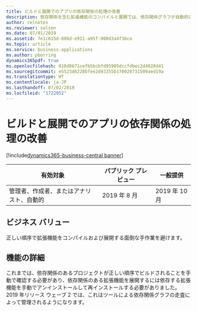 ```yaml
---
title: ビルドと展開でのアプリの依存関係の処理の改善
description: 依存関係を含む拡張機能のコンパイルと展開では、依存関係グラフが自動的に走査されて、これらが正しい順序で行われることが確認されるので、手動で処理する必要はありません。
author: relnotes
ms.reviewer: solsen
ms.date: 07/01/2019
ms.assetid: 7e1c615d-886d-e911-a95f-000d3a4f36ce
ms.topic: article
ms.service: business-applications
ms.author: pborring
dynamics365pdf: true
ms.openlocfilehash: 018d8671cefb5bcbfd95905dccfdbec2d4028d41
ms.sourcegitcommit: e5523d6228bfee2d93355b170028731509aed19a
ms.translationtype: HT
ms.contentlocale: ja-JP
ms.lasthandoff: 07/02/2019
ms.locfileid: "1722952"
---
```

# <a name="improved-app-dependency-handling-on-build-and-deploy"></a>ビルドと展開でのアプリの依存関係の処理の改善
[!include[dynamics365-business-central banner](../includes/dynamics365-business-central.md)]

| 有効対象    |  パブリック プレビュー | 一般提供 | 
| ---------- | ---------- |---------- |
|管理者、作成者、またはアナリスト、自動的|2019 年 8 月| 2019 年 10 月|


## <a name="business-value"></a>ビジネス バリュー
<!-- bv start -->
正しい順序で拡張機能をコンパイルおよび展開する面倒な手作業を避けます。
<!-- bv end -->



## <a name="feature-details"></a>機能の詳細
<!--feature detail start -->
これまでは、依存関係のあるプロジェクトが正しい順序でビルドされることを手動で確認する必要があり、依存関係のある拡張機能を展開するには依存する拡張機能を手動でアンインストールして再インストールする必要がありました。 2019 年リリース ウェーブ 2 では、これはツールによる依存関係グラフの走査によって管理されるようになります。
<!--feature detail end -->










